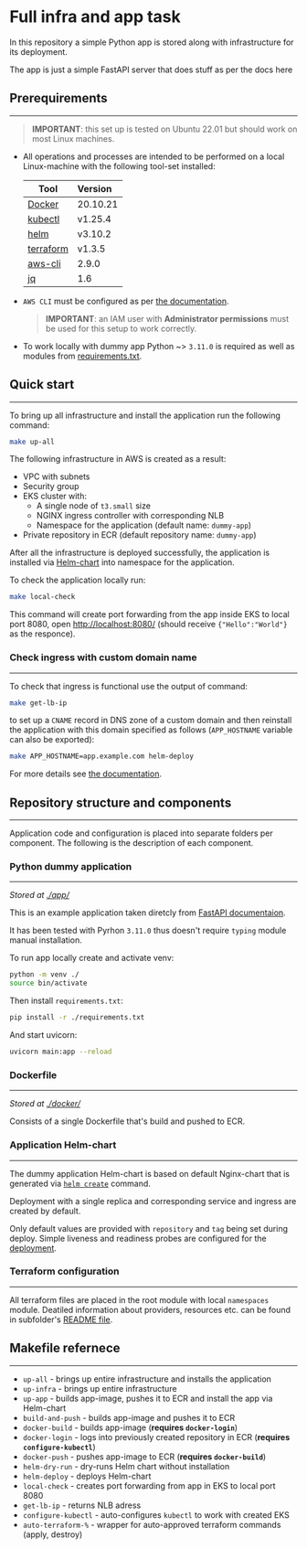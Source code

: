 # Full infra and app task

In this repository a simple Python app is stored along with infrastructure for its deployment.

The app is just a simple FastAPI server that does stuff as per the docs here

## Prerequirements

- - - -

> **IMPORTANT**: this set up is tested on Ubuntu 22.01 but should work on most Linux machines.

* All operations and processes are intended to be performed on a local Linux-machine with the following tool-set installed:

    | Tool          | Version                                                                                      |
    | ------------- |:---------------------------------------------------------------------------------------------|
    | [Docker](https://docs.docker.com/desktop/install/linux-install/)                             | 20.10.21      |
    | [kubectl](https://kubernetes.io/docs/tasks/tools/install-kubectl-linux/)                     | v1.25.4       |
    | [helm](https://helm.sh/docs/helm/helm_install/)                                              | v3.10.2       |
    | [terraform](https://developer.hashicorp.com/terraform/tutorials/aws-get-started/install-cli) | v1.3.5        |
    | [aws-cli](https://docs.aws.amazon.com/cli/latest/userguide/getting-started-install.html)     | 2.9.0         |
    | [jq](https://stedolan.github.io/jq/download/)                                                | 1.6           |

* `AWS CLI` must be configured as per [the documentation](https://docs.aws.amazon.com/cli/latest/userguide/cli-chap-configure.html).

    > **IMPORTANT**: an IAM user with **Administrator permissions** must be used for this setup to work correctly.

* To work locally with dummy app Python ~> `3.11.0` is required as well as modules from [requirements.txt](./app/requirements.txt).

## Quick start

- - - -

To bring up all infrastructure and install the application run the following command:

```bash
make up-all
```

The following infrastructure in AWS is created as a result:

* VPC with subnets
* Security group
* EKS cluster with:
  * A single node of `t3.small` size
  * NGINX ingress controller with corresponding NLB
  * Namespace for the application (default name: `dummy-app`)
* Private repository in ECR (default repository name: `dummy-app`)

After all the infrastructure is deployed successfully, the application is installed via [Helm-chart](./helm/) into namespace for the application.

To check the application locally run:

```bash
make local-check
```

This command will create port forwarding from the app inside EKS to local port 8080, open [http://localhost:8080/](http://localhost:8080/) (should receive `{"Hello":"World"}` as the responce).

### Check ingress with custom domain name

- - - -

To check that ingress is functional use the output of command:

```bash
make get-lb-ip
```

to set up a `CNAME` record in DNS zone of a custom domain and then reinstall the application with this domain specified as follows (`APP_HOSTNAME` variable can also be exported):

```bash
make APP_HOSTNAME=app.example.com helm-deploy
```

For more details see [the documentation](https://docs.aws.amazon.com/elasticloadbalancing/latest/classic/using-domain-names-with-elb.html).

## Repository structure and components

- - - -

Application code and configuration is placed into separate folders per component. The following is the description of each component.

### **Python dummy application**

- - - -


*Stored at [./app/](./app/)*

This is an example application taken diretcly from [FastAPI documentaion](https://fastapi.tiangolo.com/#example).

It has been tested with Pyrhon `3.11.0` thus doesn't require `typing` module manual installation.

To run app locally create and activate venv:

```bash
python -m venv ./
source bin/activate
```

Then install `requirements.txt`:

```bash
pip install -r ./requirements.txt
```

And start uvicorn:

```bash
uvicorn main:app --reload
```

### **Dockerfile**

- - - -

*Stored at [./docker/](./docker/)*

Consists of a single Dockerfile that's build and pushed to ECR.

### **Application Helm-chart**

- - - -

The dummy application Helm-chart is based on default Nginx-chart that is generated via [`helm create`](https://helm.sh/docs/helm/helm_create/) command.

Deployment with a single replica and corresponding service and ingress are created by default.

Only default values are provided with `repository` and `tag` being set during deploy. Simple liveness and readiness probes are configured for the [deployment](./helm/templates/deployment.yaml).

### **Terraform configuration**

- - - -

All terraform files are placed in the root module with local `namespaces` module. Deatiled information about providers, resources etc. can be found in subfolder's [README file](./terraform/README.md).

## Makefile refernece

- - - -

* `up-all` - brings up entire infrastructure and installs the application
* `up-infra` - brings up entire infrastructure
* `up-app` - builds app-image, pushes it to ECR and install the app via Helm-chart
* `build-and-push` - builds app-image and pushes it to ECR
* `docker-build` - builds app-image (**requires `docker-login`**)
* `docker-login` - logs into previously created repository in ECR (**requires `configure-kubectl`**)
* `docker-push` - pushes app-image to ECR (**requires `docker-build`**)
* `helm-dry-run` - dry-runs Helm chart without installation
* `helm-deploy` - deploys Helm-chart
* `local-check` - creates port forwarding from app in EKS to local port 8080
* `get-lb-ip` - returns NLB adress
* `configure-kubectl` - auto-configures `kubectl` to work with created EKS
* `auto-terraform-%` - wrapper for auto-approved terraform commands (apply, destroy)
